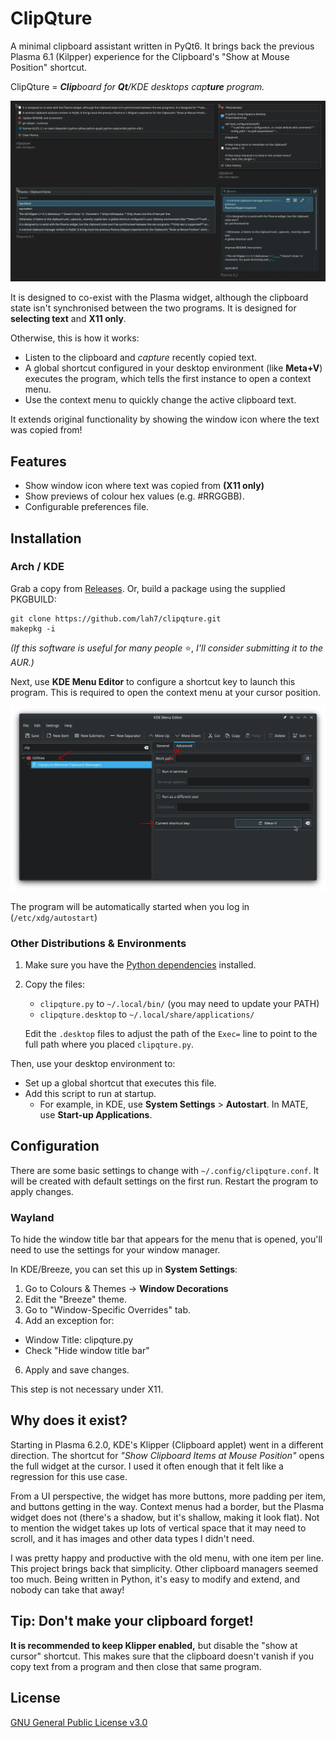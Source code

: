 # ClipQture

A minimal clipboard assistant written in PyQt6. It brings back the previous
Plasma 6.1 (Kilpper) experience for the Clipboard's "Show at Mouse Position" shortcut.

ClipQture = _**Clip**board for **Qt**/KDE desktops cap**ture** program._

![Comparison of clipqture and Klipper in Plasma 6.1 and 6.2](.readme/comparison.webp)

It is designed to co-exist with the Plasma widget, although the clipboard state isn't
synchronised between the two programs. It is designed for **selecting text**
and **X11 only**.

Otherwise, this is how it works:

* Listen to the clipboard and _capture_ recently copied text.
* A global shortcut configured in your desktop environment (like **Meta+V**) executes
the program, which tells the first instance to open a context menu.
* Use the context menu to quickly change the active clipboard text.

It extends original functionality by showing the window icon where the text was copied from!


## Features

* Show window icon where text was copied from **(X11 only)**
* Show previews of colour hex values (e.g. #RRGGBB).
* Configurable preferences file.


## Installation

### Arch / KDE

Grab a copy from [Releases]. Or, build a package using the supplied PKGBUILD:

    git clone https://github.com/lah7/clipqture.git
    makepkg -i

_(If this software is useful for many people_ ⭐, _I'll consider submitting it to the AUR.)_

[Releases]: https://github.com/lah7/clipqture

Next, use **KDE Menu Editor** to configure a shortcut key to launch this program.
This is required to open the context menu at your cursor position.

![Showing KDE Menu Editor with Advanced tab](.readme/menuedit.webp)

The program will be automatically started when you log in (`/etc/xdg/autostart`)


### Other Distributions & Environments

1. Make sure you have the [Python dependencies] installed.

2. Copy the files:

    * `clipqture.py` to `~/.local/bin/` (you may need to update your PATH)
    * `clipqture.desktop` to `~/.local/share/applications/`

    Edit the `.desktop` files to adjust the path of the `Exec=` line to point
    to the full path where you placed `clipqture.py`.

[Python dependencies]: PKGBUILD#10

Then, use your desktop environment to:

* Set up a global shortcut that executes this file.
* Add this script to run at startup.
    * For example, in KDE, use **System Settings** > **Autostart**. In MATE, use **Start-up Applications**.


## Configuration

There are some basic settings to change with `~/.config/clipqture.conf`.
It will be created with default settings on the first run. Restart the program
to apply changes.


### Wayland

To hide the window title bar that appears for the menu that is opened, you'll
need to use the settings for your window manager.

In KDE/Breeze, you can set this up in **System Settings**:

1. Go to Colours & Themes → **Window Decorations**
2. Edit the "Breeze" theme.
3. Go to "Window-Specific Overrides" tab.
5. Add an exception for:
  * Window Title: clipqture.py
  * Check "Hide window title bar"
6. Apply and save changes.

This step is not necessary under X11.


## Why does it exist?

Starting in Plasma 6.2.0, KDE's Klipper (Clipboard applet) went in a different
direction. The shortcut for _"Show Clipboard Items at Mouse Position"_ opens
the full widget at the cursor. I used it often enough that it felt like a
regression for this use case.

From a UI perspective, the widget has more buttons, more padding per item,
and buttons getting in the way. Context menus had a border, but the Plasma widget
does not (there's a shadow, but it's shallow, making it look flat).
Not to mention the widget takes up lots of vertical space that it may need
to scroll, and it has images and other data types I didn't need.

I was pretty happy and productive with the old menu, with one item per line.
This project brings back that simplicity. Other clipboard managers seemed too much.
Being written in Python, it's easy to modify and extend, and nobody can take
that away!


## Tip: Don't make your clipboard forget!

**It is recommended to keep Klipper enabled,** but disable the "show at cursor" shortcut.
This makes sure that the clipboard doesn't vanish if you copy text from a program
and then close that same program.


## License

[GNU General Public License v3.0](LICENSE)
